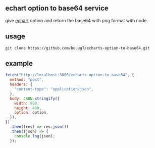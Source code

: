 ## echart option to base64 service

give [echart](https://github.com/apache/incubator-echarts) option and return the base64 with png format with node.

## usage

```
git clone https://github.com/buuug7/echarts-option-to-base64.git
```

## example

```javascript
fetch("http://localhost:3000/echarts-option-to-base64", {
  method: "post",
  headers: {
    "content-type": "application/json",
  },
  body: JSON.stringify({
    width: 800,
    height: 400,
    option: option,
  }),
})
  .then((res) => res.json())
  .then((json) => {
    console.log(json);
  });
```
